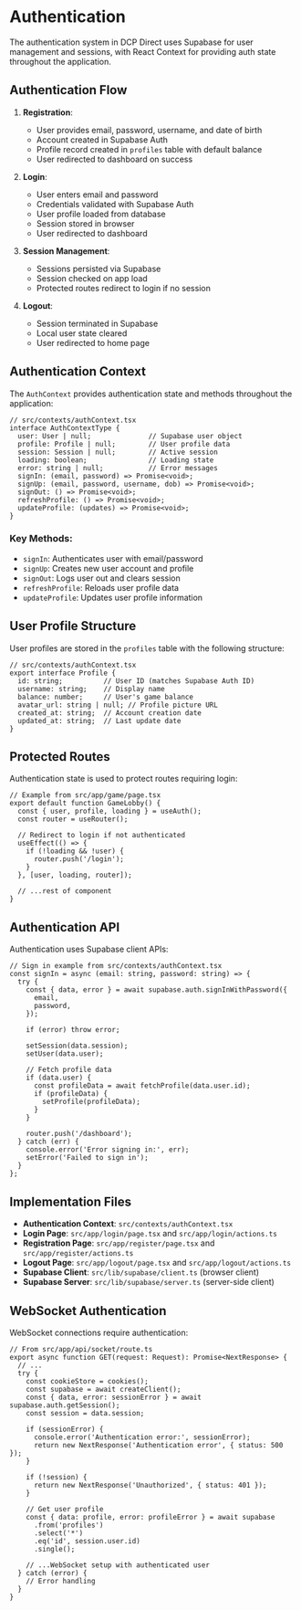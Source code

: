 # Authentication

The authentication system in DCP Direct uses Supabase for user management and sessions, with React Context for providing auth state throughout the application.

## Authentication Flow

1. **Registration**:
   - User provides email, password, username, and date of birth
   - Account created in Supabase Auth
   - Profile record created in `profiles` table with default balance
   - User redirected to dashboard on success

2. **Login**:
   - User enters email and password
   - Credentials validated with Supabase Auth
   - User profile loaded from database
   - Session stored in browser
   - User redirected to dashboard

3. **Session Management**:
   - Sessions persisted via Supabase
   - Session checked on app load
   - Protected routes redirect to login if no session

4. **Logout**:
   - Session terminated in Supabase
   - Local user state cleared
   - User redirected to home page

## Authentication Context

The `AuthContext` provides authentication state and methods throughout the application:

```tsx
// src/contexts/authContext.tsx
interface AuthContextType {
  user: User | null;              // Supabase user object
  profile: Profile | null;        // User profile data
  session: Session | null;        // Active session
  loading: boolean;               // Loading state
  error: string | null;           // Error messages
  signIn: (email, password) => Promise<void>;
  signUp: (email, password, username, dob) => Promise<void>;
  signOut: () => Promise<void>;
  refreshProfile: () => Promise<void>;
  updateProfile: (updates) => Promise<void>;
}
```

### Key Methods:

- `signIn`: Authenticates user with email/password
- `signUp`: Creates new user account and profile
- `signOut`: Logs user out and clears session
- `refreshProfile`: Reloads user profile data
- `updateProfile`: Updates user profile information

## User Profile Structure

User profiles are stored in the `profiles` table with the following structure:

```tsx
// src/contexts/authContext.tsx
export interface Profile {
  id: string;          // User ID (matches Supabase Auth ID)
  username: string;    // Display name
  balance: number;     // User's game balance
  avatar_url: string | null; // Profile picture URL
  created_at: string;  // Account creation date
  updated_at: string;  // Last update date
}
```

## Protected Routes

Authentication state is used to protect routes requiring login:

```tsx
// Example from src/app/game/page.tsx
export default function GameLobby() {
  const { user, profile, loading } = useAuth();
  const router = useRouter();
  
  // Redirect to login if not authenticated
  useEffect(() => {
    if (!loading && !user) {
      router.push('/login');
    }
  }, [user, loading, router]);
  
  // ...rest of component
}
```

## Authentication API

Authentication uses Supabase client APIs:

```tsx
// Sign in example from src/contexts/authContext.tsx
const signIn = async (email: string, password: string) => {
  try {
    const { data, error } = await supabase.auth.signInWithPassword({
      email,
      password,
    });

    if (error) throw error;

    setSession(data.session);
    setUser(data.user);
    
    // Fetch profile data
    if (data.user) {
      const profileData = await fetchProfile(data.user.id);
      if (profileData) {
        setProfile(profileData);
      }
    }
    
    router.push('/dashboard');
  } catch (err) {
    console.error('Error signing in:', err);
    setError('Failed to sign in');
  }
};
```

## Implementation Files

- **Authentication Context**: `src/contexts/authContext.tsx`
- **Login Page**: `src/app/login/page.tsx` and `src/app/login/actions.ts`
- **Registration Page**: `src/app/register/page.tsx` and `src/app/register/actions.ts`
- **Logout Page**: `src/app/logout/page.tsx` and `src/app/logout/actions.ts`
- **Supabase Client**: `src/lib/supabase/client.ts` (browser client)
- **Supabase Server**: `src/lib/supabase/server.ts` (server-side client)

## WebSocket Authentication

WebSocket connections require authentication:

```tsx
// From src/app/api/socket/route.ts
export async function GET(request: Request): Promise<NextResponse> {
  // ...
  try {
    const cookieStore = cookies();
    const supabase = await createClient();
    const { data, error: sessionError } = await supabase.auth.getSession();
    const session = data.session;
    
    if (sessionError) {
      console.error('Authentication error:', sessionError);
      return new NextResponse('Authentication error', { status: 500 });
    }
    
    if (!session) {
      return new NextResponse('Unauthorized', { status: 401 });
    }
    
    // Get user profile
    const { data: profile, error: profileError } = await supabase
      .from('profiles')
      .select('*')
      .eq('id', session.user.id)
      .single();
    
    // ...WebSocket setup with authenticated user
  } catch (error) {
    // Error handling
  }
}
```
